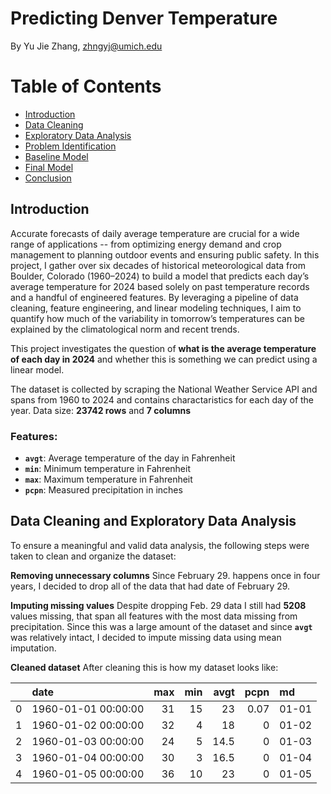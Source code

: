 # Predicting Denver Temperature

By Yu Jie Zhang, zhngyj@umich.edu

# Table of Contents
- [Introduction](#introduction)
- [Data Cleaning](#data-cleaning)
- [Exploratory Data Analysis](#exploratory-data-analysis)
- [Problem Identification](#problem-identification)
- [Baseline Model](#baseline-model)
- [Final Model](#final-model)
- [Conclusion](#conclusion)

## Introduction
Accurate forecasts of daily average temperature are crucial for a wide range of applications -- from optimizing energy demand and crop management to planning outdoor events and ensuring public safety. In this project, I gather over six decades of historical meteorological data from Boulder, Colorado (1960–2024) to build a model that predicts each day’s average temperature for 2024 based solely on past temperature records and a handful of engineered features. By leveraging a pipeline of data cleaning, feature engineering, and linear modeling techniques, I aim to quantify how much of the variability in tomorrow’s temperatures can be explained by the climatological norm and recent trends.

This project investigates the question of **what is the average temperature of each day in 2024** and whether this is something we can predict using a linear model.

The dataset is collected by scraping the National Weather Service API and spans from 1960 to 2024 and contains charactaristics for each day of the year.
Data size: **23742 rows** and **7 columns**

### Features:
- **`avgt`**: Average temperature of the day in Fahrenheit
- **`min`**: Minimum temperature in Fahrenheit
- **`max`**: Maximum temperature in Fahrenheit
- **`pcpn`**: Measured precipitation in inches

## Data Cleaning and Exploratory Data Analysis
To ensure a meaningful and valid data analysis, the following steps were taken to clean and organize the dataset:

**Removing unnecessary columns**
Since February 29. happens once in four years, I decided to drop all of the data that had date of February 29.

**Imputing missing values** 
Despite dropping Feb. 29 data I still had **5208** values missing, that span all features with the most data missing from precipitation. Since this was a large amount of the dataset and since **`avgt`** was relatively intact, I decided to impute missing data using mean imputation.

**Cleaned dataset**
After cleaning this is how my dataset looks like:

|    | date                |   max |   min |   avgt |   pcpn | md    |
|---:|:--------------------|------:|------:|-------:|-------:|:------|
|  0 | 1960-01-01 00:00:00 |    31 |    15 |   23   |   0.07 | 01-01 |
|  1 | 1960-01-02 00:00:00 |    32 |     4 |   18   |   0    | 01-02 |
|  2 | 1960-01-03 00:00:00 |    24 |     5 |   14.5 |   0    | 01-03 |
|  3 | 1960-01-04 00:00:00 |    30 |     3 |   16.5 |   0    | 01-04 |
|  4 | 1960-01-05 00:00:00 |    36 |    10 |   23   |   0    | 01-05 |










